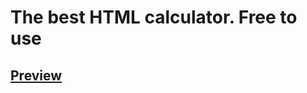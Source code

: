 # The best HTML calculator. Free to use
## [Preview](https://nazarhktwitch.github.io/The-Best-HTML-Calculator/)
